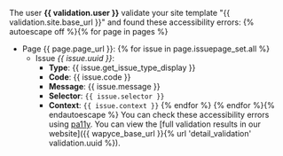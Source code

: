 The user **{{ validation.user }}** validate your site template "{{ validation.site.base_url }}" and found these accessibility errors:
{% autoescape off %}{% for page in pages %}
* Page {{ page.page_url }}:
{% for issue in page.issuepage_set.all %}
  * Issue *{{ issue.uuid }}*:
    * **Type**: {{ issue.get_issue_type_display }}
    * **Code**: {{ issue.code }}
    * **Message**: {{ issue.message }}
    * **Selector**: `{{ issue.selector }}`
    * **Context**: `{{ issue.context }}`
{% endfor %}
{% endfor %}{% endautoescape %}
You can check these accessibility errors using [pa11y](https://github.com/pa11y/pa11y).
You can view the [full validation results in our website]({{ wapyce_base_url }}{% url 'detail_validation' validation.uuid %}).
